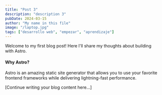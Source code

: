 ```yaml
---
title: "Post 3"
description: "description 3"
pubDate: 2024-03-15
author: "My name in this file"
image: "/laptop.jpg"
tags: ["desarrollo web", "empezar", "aprendizaje"]
---
```


Welcome to my first blog post! Here I'll share my thoughts about building with Astro.

#### Why Astro?

Astro is an amazing static site generator that allows you to use your favorite frontend frameworks while delivering lightning-fast performance.

[Continue writing your blog content here...]